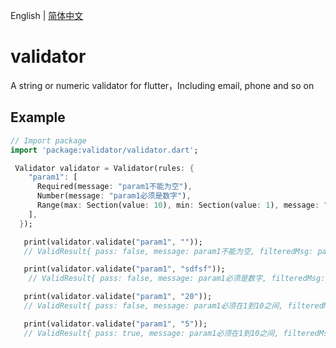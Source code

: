 English | [简体中文](./README_zh-CN.md)

# validator

<!--[![pub package](https://img.shields.io/pub/v/flutter_icons.svg)](https://pub.dartlang.org/packages/flutter_icons)-->

A string or numeric validator for flutter，Including email, phone and so on

<!--## Usage
To use this plugin, add `flutter_icons` as a [dependency in your pubspec.yaml file](https://flutter.io/platform-plugins/).-->

## Example

``` dart
// Import package
import 'package:validator/validator.dart';

 Validator validator = Validator(rules: {
    "param1": [
      Required(message: "param1不能为空"),
      Number(message: "param1必须是数字"),
      Range(max: Section(value: 10), min: Section(value: 1), message: "param1必须在1到10之间")
    ],
  });

   print(validator.validate("param1", ""));
   // ValidResult{ pass: false, message: param1不能为空, filteredMsg: param1不能为空 }

   print(validator.validate("param1", "sdfsf"));
    // ValidResult{ pass: false, message: param1必须是数字, filteredMsg: param1必须是数字 }

   print(validator.validate("param1", "20"));
   // ValidResult{ pass: false, message: param1必须在1到10之间, filteredMsg: param1必须在1到10之间 }

   print(validator.validate("param1", "5"));
   // ValidResult{ pass: true, message: param1必须在1到10之间, filteredMsg:  }

```
